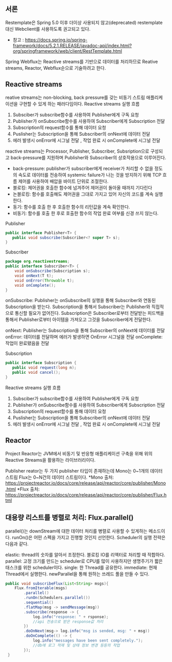 ## 서론
Restemplate은 Spring 5.0 이후 더이상 사용되지 않고(deprecated) restemplate 대신 Webclient를 사용하도록 권고되고 있다.

* 참고 : https://docs.spring.io/spring-framework/docs/5.2.1.RELEASE/javadoc-api/index.html?org/springframework/web/client/RestTemplate.html 

Spring Webflux는 Reactive streams를 기반으로 데이터를 처리하므로 Reative streams, Reactor, Webflux순으로 기술하려고 한다.

## Reactive streams
reative streams는 non-blocking, back pressure를 갖는 비동기 스트림 애플리케이션을 구현할 수 있게 하는 패러다임이다.
Reactive streams 실행 흐름
1. Subsciber가 subscribe함수를 사용하여 Publisher에게 구독 요청
2. Publisher가 onSubscribe함수를 사용하여 Subscriber에게 Subscription 전달
3. Subscription의 request함수를 통해 데이터 요청
4. Puslisher는 Subscription을 통해 Subscriber의 onNext에 데이터 전달
5. 에러 발생시 onError에 시그널 전달 , 작업 완료 시 onComplete에 시그널 전달

reactive streams는 Processor, Publisher, Subscriber, Subsription으로 구성되고 back-pressure를 지원하며 Publisher와 Subscriber의 상호작용으로 이루어진다.
- back-pressure: publisher가 subscriber에게 receiver가 처리할 수 없을 정도의 속도로 데이터를 전송하여 systemic failure가 나는 것을 방지하기 위해 TCP 흐름 제어를 사용하여 배압을 바이트 단위로 조절한다.
- 블로킹: 제어권을 호출한 함수에 넘겨주어 제어권이 돌아올 때까지 기다린다
- 논블로킹: 함수를 호출해도 제어권을 그대로 가지고 있어 자신의 코드를 계속 실행한다.
- 동기: 함수를 호출 한 후 호출한 함수의 리턴값을 계속 확인한다.
- 비동기: 함수를 호출 한 후로 호출한 함수의 작업 완료 여부를 신경 쓰지 않는다.

Publisher
``` java
public interface Publisher<T> {
   public void subscribe(Subscriber<? super T> s);
}
```

Subscriber
``` java
package org.reactivestreams;
public interface Subscriber<T> {
    void onSubscribe(Subscription s);
    void onNext(T t);
    void onError(Throwable t);
    void onComplete();
}
```
onSubscribe: Publisher는 onSubscribe의 실행을 통해 Subscriber와 연동된 Subscription을 받는다. Subscription을 통해서 Subscriber는 Publisher와 직접적으로 통신할 필요가 없어진다. Subscription은 Subscriber로부터 전달받는 피드백을 통해서 Publisher로부터 아이템을 가져오고 그것을 Subscriber에게 전달한다. 

onNext: Publisher는 Subscription을 통해 Subscriber의 onNext에 데이터를 전달
onError: 데이터를 전달하며 에러가 발생하면 OnError 시그널을 전달
onComplete: 작업이 완료됐음을 전달



Subscription
``` java
public interface Subscription {
   public void request(long n);
   public void cancel();
}
```

Reactive streams 실행 흐름
1. Subsciber가 subscribe함수를 사용하여 Publisher에게 구독 요청
2. Publisher가 onSubscribe함수를 사용하여 Subscriber에게 Subscription 전달
3. Subscription의 request함수를 통해 데이터 요청
4. Puslisher는 Subscription을 통해 Subscriber의 onNext에 데이터 전달
5. 에러 발생시 onError에 시그널 전달 , 작업 완료 시 onComplete에 시그널 전달


## Reactor
Project Reactor는 JVM에서 비동기 및 반응형 애플리케이션 구축을 위해 위의 Reactive Streams을 활용하는 라이브러리이다.


Publisher
reator는 두 가지 publisher 타입이 존재하는데 
Mono는 0~1개의 데이터 스트림
Flux는   0~N건의 데이터 스트림이다.
*Mono 출처: https://projectreactor.io/docs/core/release/api/reactor/core/publisher/Mono.html
*Flux 출처: https://projectreactor.io/docs/core/release/api/reactor/core/publisher/Flux.html
 

## 대용량 리스트를 병렬로 처리: Flux.parallel()

parallel()는 downStream에 대한 데이터 처리를 병렬로 사용할 수 있게하는 메소드이다. runOn()은 어떤 스펙을 가지고 진행할 것인지 선언한다. Scheduler의 실행 전략은 다음과 같다.

elastic: thread의 숫자를 알아서 조정한다. 블로킹 IO를 리액터로 처리할 때 적합하다.
parallel: 고정 크기를 만드는 scheduler로 CPU를 많이 사용하지만 생명주기가 짧은 태스크를 위한 scheduler이다. 
single: 한 Thread를 공유한다.
immediate:  현재 Thread에서 실행한다. newParallel을 통해 원하는 쓰레드 풀을 만들 수 있다.
``` java
public void subscribeFlux(List<String> msgs){
	Flux.fromIterable(msgs)
		.parallel()
		.runOn(Schedulers.parallel())
		.sequential()
		.flatMap(msg -> sendMessage(msg))
		.subscribe(response -> {
			log.info("response: " + rsponse);
			//api 전송으로 받은 response값 처리
		})
		.doOnNext(msg-> log.info("msg is sended, msg: " + msg))
		.doOnComplete(() -> {
			log.info("messages have been sent completely.");
			//db에 로그 적재 및 상태 정보 변경 등등의 작업
		});
 }
 ``` 
